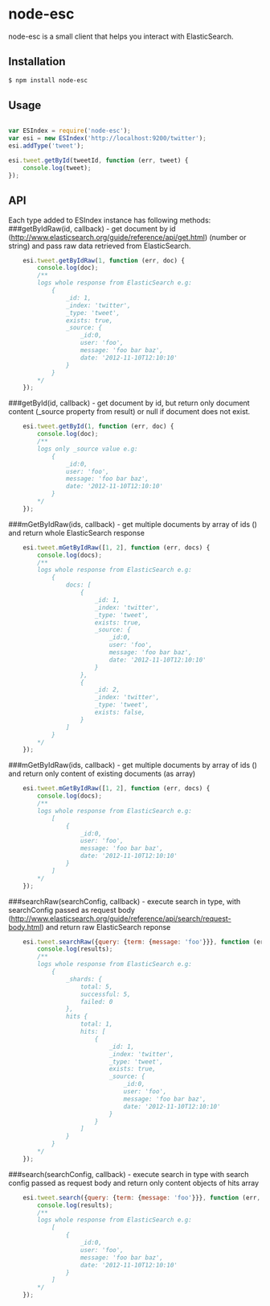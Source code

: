 # node-esc
node-esc is a small client that helps you interact with ElasticSearch.

## Installation

```sh
$ npm install node-esc
```

## Usage
```javascript

var ESIndex = require('node-esc');
var esi = new ESIndex('http://localhost:9200/twitter');
esi.addType('tweet');

esi.tweet.getById(tweetId, function (err, tweet) {
    console.log(tweet);
});
```

## API
Each type added to ESIndex instance has following methods:
###getByIdRaw(id, callback) - get document by id (http://www.elasticsearch.org/guide/reference/api/get.html) (number or string) and pass raw data retrieved from ElasticSearch.
```javascript
    esi.tweet.getByIdRaw(1, function (err, doc) {
        console.log(doc);
        /**
        logs whole response from ElasticSearch e.g:
            {
                _id: 1,
                _index: 'twitter',
                _type: 'tweet',
                exists: true,
                _source: {
                    _id:0,
                    user: 'foo',
                    message: 'foo bar baz',
                    date: '2012-11-10T12:10:10'
                }
            }
        */
    });
```
###getById(id, callback) - get document by id, but return only document content (_source property from result) or null if document does not exist.
```javascript
    esi.tweet.getById(1, function (err, doc) {
        console.log(doc);
        /**
        logs only _source value e.g:
            {
                _id:0,
                user: 'foo',
                message: 'foo bar baz',
                date: '2012-11-10T12:10:10'
            }
        */
    });
```

###mGetByIdRaw(ids, callback) - get multiple documents by array of ids () and return whole ElasticSearch response
```javascript
    esi.tweet.mGetByIdRaw([1, 2], function (err, docs) {
        console.log(docs);
        /**
        logs whole response from ElasticSearch e.g:
            {
                docs: [
                    {
                        _id: 1,
                        _index: 'twitter',
                        _type: 'tweet',
                        exists: true,
                        _source: {
                            _id:0,
                            user: 'foo',
                            message: 'foo bar baz',
                            date: '2012-11-10T12:10:10'
                        }
                    },
                    {
                        _id: 2,
                        _index: 'twitter',
                        _type: 'tweet',
                        exists: false,
                    }
                ]
            }
        */
    });
```

###mGetByIdRaw(ids, callback) - get multiple documents by array of ids () and return only content of existing documents (as array)
```javascript
    esi.tweet.mGetByIdRaw([1, 2], function (err, docs) {
        console.log(docs);
        /**
        logs whole response from ElasticSearch e.g:
            [
                {
                    _id:0,
                    user: 'foo',
                    message: 'foo bar baz',
                    date: '2012-11-10T12:10:10'
                }
            ]
        */
    });
```

###searchRaw(searchConfig, callback) - execute search in type, with searchConfig passed as request body (http://www.elasticsearch.org/guide/reference/api/search/request-body.html) and return raw ElasticSearch reponse
```javascript
    esi.tweet.searchRaw({query: {term: {message: 'foo'}}}, function (err, results) {
        console.log(results);
        /**
        logs whole response from ElasticSearch e.g:
            {
                _shards: {
                    total: 5,
                    successful: 5,
                    failed: 0
                },
                hits {
                    total: 1,
                    hits: [
                        {
                            _id: 1,
                            _index: 'twitter',
                            _type: 'tweet',
                            exists: true,
                            _source: {
                                _id:0,
                                user: 'foo',
                                message: 'foo bar baz',
                                date: '2012-11-10T12:10:10'
                            }
                        }
                    ]
                }
            }
        */
    });
```

###search(searchConfig, callback) - execute search in type with search config passed as request body and return only content objects of hits array
```javascript
    esi.tweet.search({query: {term: {message: 'foo'}}}, function (err, results) {
        console.log(results);
        /**
        logs whole response from ElasticSearch e.g:
            [
                {
                    _id:0,
                    user: 'foo',
                    message: 'foo bar baz',
                    date: '2012-11-10T12:10:10'
                }
            ]
        */
    });
```
